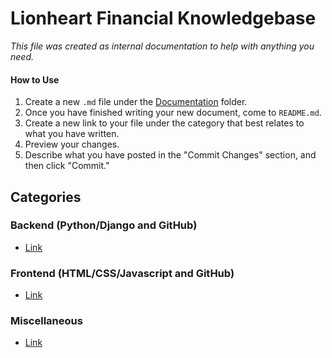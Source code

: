# Lionheart Financial Knowledgebase
*This file was created as internal documentation to help with anything you need.*

#### How to Use
1. Create a new `.md` file under the [Documentation](https://github.com/lionheartfinance/self-help/tree/master/Documentation) folder.
2. Once you have finished writing your new document, come to `README.md`.
3. Create a new link to your file under the category that best relates to what you have written.
4. Preview your changes.
5. Describe what you have posted in the "Commit Changes" section, and then click "Commit."

## Categories
### Backend (Python/Django and GitHub)
* [Link](#)

### Frontend (HTML/CSS/Javascript and GitHub)
* [Link](#)

### Miscellaneous
* [Link](#)
